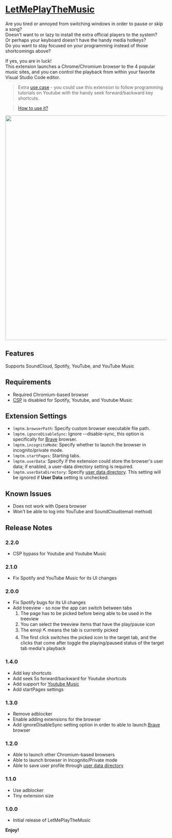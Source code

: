 # [LetMePlayTheMusic](https://marketplace.visualstudio.com/items?itemName=lanly-dev.letmeplaythemusic)

Are you tired or annoyed from switching windows in order to pause or skip a song?\
Doesn't want to or lazy to install the extra official players to the system?\
Or perhaps your keyboard doesn't have the handy media hotkeys?\
Do you want to stay focused on your programming instead of those shortcomings above?

If yes, you are in luck!\
This extension launches a Chrome/Chromium browser to the 4 popular music sites, and you can control the playback from within your favorite Visual Studio Code editor.

>Extra [use case](https://github.com/lanly-dev/VSCode-LMPTM/issues/8#issuecomment-661796089) - you could use this extension to follow programming tutorials on Youtube with the handy seek forward/backward key shortcuts.

>[How to use it?](https://github.com/lanly-dev/VSCode-LMPTM/issues/1)

<img src='./media/capture2.0.png' width='700'/>

## Features
Supports SoundCloud, Spotify, YouTube, and YouTube Music

## Requirements
- Required Chromium-based browser
- [CSP](https://developer.mozilla.org/en-US/docs/Web/HTTP/CSP) is disabled for Spotify, Youtube, and Youtube Music

## Extension Settings
* `lmptm.browserPath`: Specify custom browser executable file path.
* `lmptm.ignoreDisableSync`: Ignore --disable-sync, this option is specifically for [Brave](https://brave.com) browser.
* `lmptm.incognitoMode`: Specify whether to launch the browser in incognito/private mode.
* `lmptm.startPages`: Starting tabs.
* `lmptm.userData`: Specify if the extension could store the browser's user data; if enabled, a user-data directory setting is required.
* `lmptm.userDataDirectory`: Specify [user data directory](https://chromium.googlesource.com/chromium/src/+/master/docs/user_data_dir.md). This setting will be ignored if **User Data** setting is unchecked.

## Known Issues
- Does not work with Opera browser
- Won't be able to log into YouTube and SoundCloud(email method)

## Release Notes
### 2.2.0
- CSP bypass for Youtube and Youtube Music

### 2.1.0
- Fix Spotify and YouTube Music for its UI changes

### 2.0.0
- Fix Spotify bugs for its UI changes
- Add treeview - so now the app can switch between tabs
  1. The page has to be picked before being able to be used in the treeview
  2. You can select the treeview items that have  the play/pause icon
  3. The emoji ⛏️ means the tab is currently picked
  4. The first click switches the picked icon to the target tab, and the clicks that come after toggle the playing/paused status of the target tab media's playback

### 1.4.0
- Add key shortcuts
- Add seek 5s forward/backward for Youtube shortcuts
- Add support for [Youtube Music](https://music.youtube.com/)
- Add startPages settings

### 1.3.0
- Remove adblocker
- Enable adding extensions for the browser
- Add ignoreDisableSync setting option in order to able to launch [Brave](https://brave.com) browser

### 1.2.0
- Able to launch other Chromium-based browsers
- Able to launch browser in Incognito/Private mode
- Able to save user profile through [user data directory](https://chromium.googlesource.com/chromium/src/+/master/docs/user_data_dir.md)

### 1.1.0
- Use adblocker
- Tiny extension size

### 1.0.0
- Initial release of LetMePlayTheMusic

**Enjoy!**
